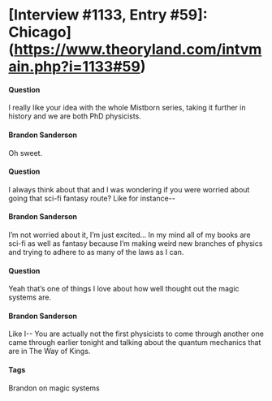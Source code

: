 # [Interview #1133, Entry #59]: Chicago](https://www.theoryland.com/intvmain.php?i=1133#59)

#### Question

I really like your idea with the whole Mistborn series, taking it further in history and we are both PhD physicists.

#### Brandon Sanderson

Oh sweet.

#### Question

I always think about that and I was wondering if you were worried about going that sci-fi fantasy route? Like for instance--

#### Brandon Sanderson

I’m not worried about it, I’m just excited… In my mind all of my books are sci-fi as well as fantasy because I’m making weird new branches of physics and trying to adhere to as many of the laws as I can.

#### Question

Yeah that’s one of things I love about how well thought out the magic systems are.

#### Brandon Sanderson

Like I-- You are actually not the first physicists to come through another one came through earlier tonight and talking about the quantum mechanics that are in The Way of Kings.

#### Tags

Brandon on magic systems

